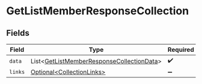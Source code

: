 # GetListMemberResponseCollection


## Fields

| Field                                                                                                        | Type                                                                                                         | Required                                                                                                     | Description                                                                                                  |
| ------------------------------------------------------------------------------------------------------------ | ------------------------------------------------------------------------------------------------------------ | ------------------------------------------------------------------------------------------------------------ | ------------------------------------------------------------------------------------------------------------ |
| `data`                                                                                                       | List\<[GetListMemberResponseCollectionData](../../models/components/GetListMemberResponseCollectionData.md)> | :heavy_check_mark:                                                                                           | N/A                                                                                                          |
| `links`                                                                                                      | [Optional\<CollectionLinks>](../../models/components/CollectionLinks.md)                                     | :heavy_minus_sign:                                                                                           | N/A                                                                                                          |